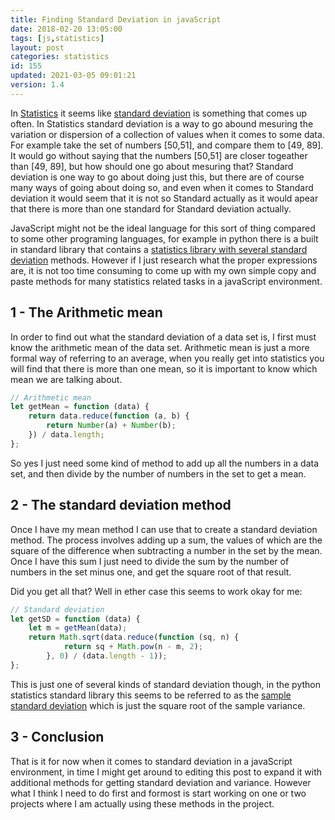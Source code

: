 ```yaml
---
title: Finding Standard Deviation in javaScript
date: 2018-02-20 13:05:00
tags: [js,statistics]
layout: post
categories: statistics
id: 155
updated: 2021-03-05 09:01:21
version: 1.4
---
```


In [Statistics](https://en.wikipedia.org/wiki/Statistics) it seems like [standard deviation](https://en.wikipedia.org/wiki/Standard_deviation) is something that comes up often. In Statistics standard deviation is a way to go abound mesuring the variation or dispersion of a collection of values when it comes to some data. For example take the set of numbers \[50,51\], and compare them to \[49, 89\]. It would go without saying that the numbers \[50,51\] are closer togeather than \[49, 89\], but how should one go about mesuring that? Standard deviation is one way to go about doing just this, but there are of course many ways of going about doing so, and even when it comes to Standard deviation it would seem that it is not so Standard actually as it would apear that there is more than one standard for Standard deviation actually.

JavaScript might not be the ideal language for this sort of thing compared to some other programing languages, for example in python there is a built in standard library that contains a [statistics library with several standard deviation](/2021/02/26/python-standard-library-statistics/) methods. However if I just research what the proper expressions are, it is not too time consuming to come up with my own simple copy and paste methods for many statistics related tasks in a javaScript environment.

<!-- more -->

## 1 - The Arithmetic mean

In order to find out what the standard deviation of a data set is, I first must know the arithmetic mean of the data set. Arithmetic mean is just a more formal way of referring to an average, when you really get into statistics you will find that there is more than one mean, so it is important to know which mean we are talking about.

```js
// Arithmetic mean
let getMean = function (data) {
    return data.reduce(function (a, b) {
        return Number(a) + Number(b);
    }) / data.length;
};
```

So yes I just need some kind of method to add up all the numbers in a data set, and then divide by the number of numbers in the set to get a mean.
 
## 2 - The standard deviation method
 
Once I have my mean method I can use that to create a standard deviation method. The process involves adding up a sum, the values of which are the square of the difference when subtracting a number in the set by the mean. Once I have this sum I just need to divide the sum by the number of numbers in the set minus one, and get the square root of that result.

Did you get all that? Well in ether case this seems to work okay for me:
 
```js
// Standard deviation
let getSD = function (data) {
    let m = getMean(data);
    return Math.sqrt(data.reduce(function (sq, n) {
            return sq + Math.pow(n - m, 2);
        }, 0) / (data.length - 1));
};
```

This is just one of several kinds of standard deviation though, in the python statistics standard library this seems to be referred to as the [sample standard deviation](https://docs.python.org/3.7/library/statistics.html#statistics.stdev) which is just the square root of the sample variance.

## 3 - Conclusion

That is it for now when it comes to standard deviation in a javaScript environment, in time I might get around to editing this post to expand it with additional methods for getting standard deviation and variance. However what I think I need to do first and formost is start working on one or two projects where I am actually using these methods in the project.
